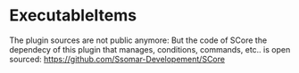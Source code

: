 # ExecutableItems
The plugin sources are not public anymore: 
But the code of SCore the dependecy of this plugin that manages, conditions, commands, etc.. is open sourced: https://github.com/Ssomar-Developement/SCore
